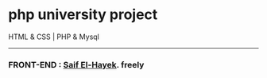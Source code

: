 # php university project

 HTML & CSS  | PHP & Mysql

<hr>

### FRONT-END : [Saif El-Hayek](https://github.com/SaifHayek). freely

